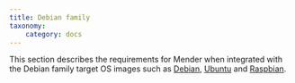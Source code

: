 ```yaml
---
title: Debian family
taxonomy:
    category: docs
---
```


This section describes the requirements for Mender when integrated
with the Debian family target OS images such as
[Debian](https://www.debian.org/), [Ubuntu](https://www.ubuntu.com/)
and [Raspbian](https://www.raspberrypi.org/downloads/raspbian/).

